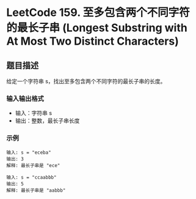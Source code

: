 # LeetCode 159. 至多包含两个不同字符的最长子串 (Longest Substring with At Most Two Distinct Characters)

## 题目描述

给定一个字符串 s，找出至多包含两个不同字符的最长子串的长度。

### 输入输出格式
- 输入：字符串 s
- 输出：整数，最长子串长度

### 示例
```
输入: s = "eceba"
输出: 3
解释: 最长子串是 "ece"

输入: s = "ccaabbb"
输出: 5
解释: 最长子串是 "aabbb"
``` 